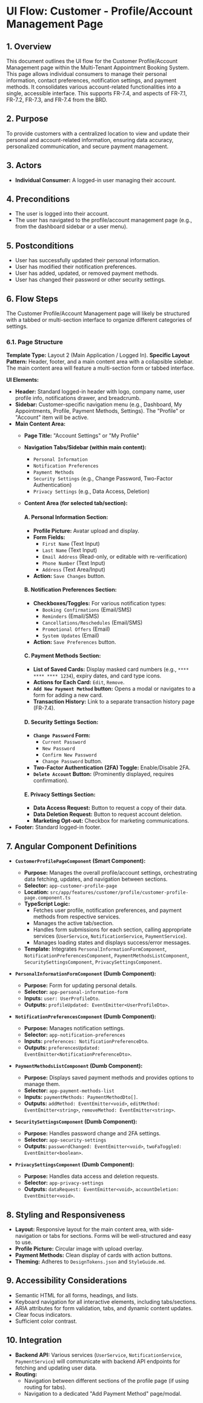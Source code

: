 # UI Flow: Customer - Profile/Account Management Page

## 1. Overview

This document outlines the UI flow for the Customer Profile/Account Management page within the Multi-Tenant Appointment Booking System. This page allows individual consumers to manage their personal information, contact preferences, notification settings, and payment methods. It consolidates various account-related functionalities into a single, accessible interface. This supports FR-7.4, and aspects of FR-7.1, FR-7.2, FR-7.3, and FR-7.4 from the BRD.

## 2. Purpose

To provide customers with a centralized location to view and update their personal and account-related information, ensuring data accuracy, personalized communication, and secure payment management.

## 3. Actors

*   **Individual Consumer:** A logged-in user managing their account.

## 4. Preconditions

*   The user is logged into their account.
*   The user has navigated to the profile/account management page (e.g., from the dashboard sidebar or a user menu).

## 5. Postconditions

*   User has successfully updated their personal information.
*   User has modified their notification preferences.
*   User has added, updated, or removed payment methods.
*   User has changed their password or other security settings.

## 6. Flow Steps

The Customer Profile/Account Management page will likely be structured with a tabbed or multi-section interface to organize different categories of settings.

### 6.1. Page Structure

**Template Type:** Layout 2 (Main Application / Logged In).
**Specific Layout Pattern:** Header, footer, and a main content area with a collapsible sidebar. The main content area will feature a multi-section form or tabbed interface.

**UI Elements:**
*   **Header:** Standard logged-in header with logo, company name, user profile info, notifications drawer, and breadcrumb.
*   **Sidebar:** Customer-specific navigation menu (e.g., Dashboard, My Appointments, Profile, Payment Methods, Settings). The "Profile" or "Account" item will be active.
*   **Main Content Area:**
    *   **Page Title:** "Account Settings" or "My Profile"
    *   **Navigation Tabs/Sidebar (within main content):**
        *   `Personal Information`
        *   `Notification Preferences`
        *   `Payment Methods`
        *   `Security Settings` (e.g., Change Password, Two-Factor Authentication)
        *   `Privacy Settings` (e.g., Data Access, Deletion)
    *   **Content Area (for selected tab/section):**

        #### **A. Personal Information Section:**
        *   **Profile Picture:** Avatar upload and display.
        *   **Form Fields:**
            *   `First Name` (Text Input)
            *   `Last Name` (Text Input)
            *   `Email Address` (Read-only, or editable with re-verification)
            *   `Phone Number` (Text Input)
            *   `Address` (Text Area/Input)
        *   **Action:** `Save Changes` button.

        #### **B. Notification Preferences Section:**
        *   **Checkboxes/Toggles:** For various notification types:
            *   `Booking Confirmations` (Email/SMS)
            *   `Reminders` (Email/SMS)
            *   `Cancellations/Reschedules` (Email/SMS)
            *   `Promotional Offers` (Email)
            *   `System Updates` (Email)
        *   **Action:** `Save Preferences` button.

        #### **C. Payment Methods Section:**
        *   **List of Saved Cards:** Display masked card numbers (e.g., `**** **** **** 1234`), expiry dates, and card type icons.
        *   **Actions for Each Card:** `Edit`, `Remove`.
        *   **`Add New Payment Method` button:** Opens a modal or navigates to a form for adding a new card.
        *   **Transaction History:** Link to a separate transaction history page (FR-7.4).

        #### **D. Security Settings Section:**
        *   **`Change Password` Form:**
            *   `Current Password`
            *   `New Password`
            *   `Confirm New Password`
            *   `Change Password` button.
        *   **Two-Factor Authentication (2FA) Toggle:** Enable/Disable 2FA.
        *   **`Delete Account` Button:** (Prominently displayed, requires confirmation).

        #### **E. Privacy Settings Section:**
        *   **Data Access Request:** Button to request a copy of their data.
        *   **Data Deletion Request:** Button to request account deletion.
        *   **Marketing Opt-out:** Checkbox for marketing communications.
*   **Footer:** Standard logged-in footer.

## 7. Angular Component Definitions

*   **`CustomerProfilePageComponent` (Smart Component):**
    *   **Purpose:** Manages the overall profile/account settings, orchestrating data fetching, updates, and navigation between sections.
    *   **Selector:** `app-customer-profile-page`
    *   **Location:** `src/app/features/customer/profile/customer-profile-page.component.ts`
    *   **TypeScript Logic:**
        *   Fetches user profile, notification preferences, and payment methods from respective services.
        *   Manages the active tab/section.
        *   Handles form submissions for each section, calling appropriate services (`UserService`, `NotificationService`, `PaymentService`).
        *   Manages loading states and displays success/error messages.
    *   **Template:** Integrates `PersonalInformationFormComponent`, `NotificationPreferencesComponent`, `PaymentMethodsListComponent`, `SecuritySettingsComponent`, `PrivacySettingsComponent`.

*   **`PersonalInformationFormComponent` (Dumb Component):**
    *   **Purpose:** Form for updating personal details.
    *   **Selector:** `app-personal-information-form`
    *   **Inputs:** `user: UserProfileDto`.
    *   **Outputs:** `profileUpdated: EventEmitter<UserProfileDto>`.

*   **`NotificationPreferencesComponent` (Dumb Component):**
    *   **Purpose:** Manages notification settings.
    *   **Selector:** `app-notification-preferences`
    *   **Inputs:** `preferences: NotificationPreferenceDto`.
    *   **Outputs:** `preferencesUpdated: EventEmitter<NotificationPreferenceDto>`.

*   **`PaymentMethodsListComponent` (Dumb Component):**
    *   **Purpose:** Displays saved payment methods and provides options to manage them.
    *   **Selector:** `app-payment-methods-list`
    *   **Inputs:** `paymentMethods: PaymentMethodDto[]`.
    *   **Outputs:** `addMethod: EventEmitter<void>`, `editMethod: EventEmitter<string>`, `removeMethod: EventEmitter<string>`.

*   **`SecuritySettingsComponent` (Dumb Component):**
    *   **Purpose:** Handles password change and 2FA settings.
    *   **Selector:** `app-security-settings`
    *   **Outputs:** `passwordChanged: EventEmitter<void>`, `twoFaToggled: EventEmitter<boolean>`.

*   **`PrivacySettingsComponent` (Dumb Component):**
    *   **Purpose:** Handles data access and deletion requests.
    *   **Selector:** `app-privacy-settings`
    *   **Outputs:** `dataRequest: EventEmitter<void>`, `accountDeletion: EventEmitter<void>`.

## 8. Styling and Responsiveness

*   **Layout:** Responsive layout for the main content area, with side-navigation or tabs for sections. Forms will be well-structured and easy to use.
*   **Profile Picture:** Circular image with upload overlay.
*   **Payment Methods:** Clean display of cards with action buttons.
*   **Theming:** Adheres to `DesignTokens.json` and `StyleGuide.md`.

## 9. Accessibility Considerations

*   Semantic HTML for all forms, headings, and lists.
*   Keyboard navigation for all interactive elements, including tabs/sections.
*   ARIA attributes for form validation, tabs, and dynamic content updates.
*   Clear focus indicators.
*   Sufficient color contrast.

## 10. Integration

*   **Backend API:** Various services (`UserService`, `NotificationService`, `PaymentService`) will communicate with backend API endpoints for fetching and updating user data.
*   **Routing:**
    *   Navigation between different sections of the profile page (if using routing for tabs).
    *   Navigation to a dedicated "Add Payment Method" page/modal.